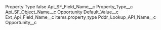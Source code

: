 <?xml version="1.0" encoding="UTF-8"?>
<CustomMetadata xmlns="http://soap.sforce.com/2006/04/metadata" xmlns:xsi="http://www.w3.org/2001/XMLSchema-instance" xmlns:xsd="http://www.w3.org/2001/XMLSchema">
    <label>Property Type</label>
    <protected>false</protected>
    <values>
        <field>Api_SF_Field_Name__c</field>
        <value xsi:type="xsd:string">Property_Type__c</value>
    </values>
    <values>
        <field>Api_SF_Object_Name__c</field>
        <value xsi:type="xsd:string">Opportunity</value>
    </values>
    <values>
        <field>Default_Value__c</field>
        <value xsi:nil="true"/>
    </values>
    <values>
        <field>Ext_Api_Field_Name__c</field>
        <value xsi:type="xsd:string">items.property_type</value>
    </values>
    <values>
        <field>Pddr_Lookup_API_Name__c</field>
        <value xsi:type="xsd:string">Opportunity__c</value>
    </values>
</CustomMetadata>
